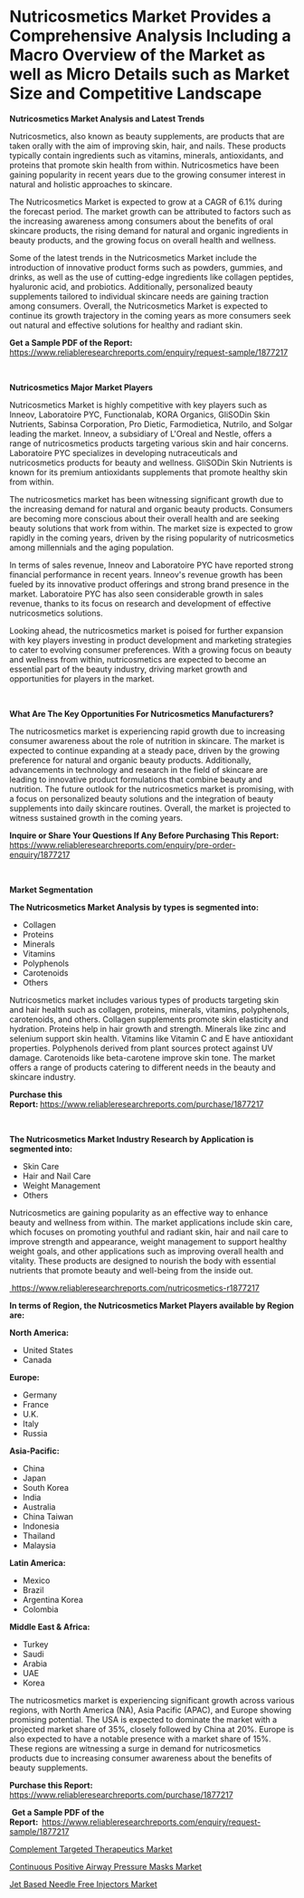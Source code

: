 <p><h1>Nutricosmetics Market Provides a Comprehensive Analysis Including a Macro Overview of the Market as well as Micro Details such as Market Size and Competitive Landscape</h1></p><p><strong>Nutricosmetics Market Analysis and Latest Trends</strong></p>
<p><p>Nutricosmetics, also known as beauty supplements, are products that are taken orally with the aim of improving skin, hair, and nails. These products typically contain ingredients such as vitamins, minerals, antioxidants, and proteins that promote skin health from within. Nutricosmetics have been gaining popularity in recent years due to the growing consumer interest in natural and holistic approaches to skincare.</p><p>The Nutricosmetics Market is expected to grow at a CAGR of 6.1% during the forecast period. The market growth can be attributed to factors such as the increasing awareness among consumers about the benefits of oral skincare products, the rising demand for natural and organic ingredients in beauty products, and the growing focus on overall health and wellness.</p><p>Some of the latest trends in the Nutricosmetics Market include the introduction of innovative product forms such as powders, gummies, and drinks, as well as the use of cutting-edge ingredients like collagen peptides, hyaluronic acid, and probiotics. Additionally, personalized beauty supplements tailored to individual skincare needs are gaining traction among consumers. Overall, the Nutricosmetics Market is expected to continue its growth trajectory in the coming years as more consumers seek out natural and effective solutions for healthy and radiant skin.</p></p>
<p><strong>Get a Sample PDF of the Report:&nbsp;</strong> <a href="https://www.reliableresearchreports.com/enquiry/request-sample/1877217">https://www.reliableresearchreports.com/enquiry/request-sample/1877217</a></p>
<p>&nbsp;</p>
<p><strong>Nutricosmetics Major Market Players</strong></p>
<p><p>Nutricosmetics Market is highly competitive with key players such as Inneov, Laboratoire PYC, Functionalab, KORA Organics, GliSODin Skin Nutrients, Sabinsa Corporation, Pro Dietic, Farmodietica, Nutrilo, and Solgar leading the market. Inneov, a subsidiary of L'Oreal and Nestle, offers a range of nutricosmetics products targeting various skin and hair concerns. Laboratoire PYC specializes in developing nutraceuticals and nutricosmetics products for beauty and wellness. GliSODin Skin Nutrients is known for its premium antioxidants supplements that promote healthy skin from within.</p><p>The nutricosmetics market has been witnessing significant growth due to the increasing demand for natural and organic beauty products. Consumers are becoming more conscious about their overall health and are seeking beauty solutions that work from within. The market size is expected to grow rapidly in the coming years, driven by the rising popularity of nutricosmetics among millennials and the aging population.</p><p>In terms of sales revenue, Inneov and Laboratoire PYC have reported strong financial performance in recent years. Inneov's revenue growth has been fueled by its innovative product offerings and strong brand presence in the market. Laboratoire PYC has also seen considerable growth in sales revenue, thanks to its focus on research and development of effective nutricosmetics solutions.</p><p>Looking ahead, the nutricosmetics market is poised for further expansion with key players investing in product development and marketing strategies to cater to evolving consumer preferences. With a growing focus on beauty and wellness from within, nutricosmetics are expected to become an essential part of the beauty industry, driving market growth and opportunities for players in the market.</p></p>
<p>&nbsp;</p>
<p><strong>What Are The Key Opportunities For Nutricosmetics Manufacturers?</strong></p>
<p><p>The nutricosmetics market is experiencing rapid growth due to increasing consumer awareness about the role of nutrition in skincare. The market is expected to continue expanding at a steady pace, driven by the growing preference for natural and organic beauty products. Additionally, advancements in technology and research in the field of skincare are leading to innovative product formulations that combine beauty and nutrition. The future outlook for the nutricosmetics market is promising, with a focus on personalized beauty solutions and the integration of beauty supplements into daily skincare routines. Overall, the market is projected to witness sustained growth in the coming years.</p></p>
<p><strong>Inquire or Share Your Questions If Any Before Purchasing This Report:</strong> <a href="https://www.reliableresearchreports.com/enquiry/pre-order-enquiry/1877217">https://www.reliableresearchreports.com/enquiry/pre-order-enquiry/1877217</a></p>
<p>&nbsp;</p>
<p><strong>Market Segmentation</strong></p>
<p><strong>The Nutricosmetics Market Analysis by types is segmented into:</strong></p>
<p><ul><li>Collagen</li><li>Proteins</li><li>Minerals</li><li>Vitamins</li><li>Polyphenols</li><li>Carotenoids</li><li>Others</li></ul></p>
<p><p>Nutricosmetics market includes various types of products targeting skin and hair health such as collagen, proteins, minerals, vitamins, polyphenols, carotenoids, and others. Collagen supplements promote skin elasticity and hydration. Proteins help in hair growth and strength. Minerals like zinc and selenium support skin health. Vitamins like Vitamin C and E have antioxidant properties. Polyphenols derived from plant sources protect against UV damage. Carotenoids like beta-carotene improve skin tone. The market offers a range of products catering to different needs in the beauty and skincare industry.</p></p>
<p><strong>Purchase this Report:&nbsp;</strong><a href="https://www.reliableresearchreports.com/purchase/1877217">https://www.reliableresearchreports.com/purchase/1877217</a></p>
<p>&nbsp;</p>
<p><strong>The Nutricosmetics Market Industry Research by Application is segmented into:</strong></p>
<p><ul><li>Skin Care</li><li>Hair and Nail Care</li><li>Weight Management</li><li>Others</li></ul></p>
<p><p>Nutricosmetics are gaining popularity as an effective way to enhance beauty and wellness from within. The market applications include skin care, which focuses on promoting youthful and radiant skin, hair and nail care to improve strength and appearance, weight management to support healthy weight goals, and other applications such as improving overall health and vitality. These products are designed to nourish the body with essential nutrients that promote beauty and well-being from the inside out.</p></p>
<p><a href="https://www.reliableresearchreports.com/nutricosmetics-r1877217">&nbsp;https://www.reliableresearchreports.com/nutricosmetics-r1877217</a></p>
<p><strong>In terms of Region, the Nutricosmetics Market Players available by Region are:</strong></p>
<p>
    <p> <strong> North America: </strong>
        <ul>
            <li>United States</li>
            <li>Canada</li>
        </ul>
        </p> 
    <p> <strong> Europe: </strong>
        <ul>
            <li>Germany</li>
            <li>France</li>
            <li>U.K.</li>
            <li>Italy</li>
            <li>Russia</li>
        </ul>
        </p> 
    <p> <strong> Asia-Pacific: </strong>
        <ul>
            <li>China</li>
            <li>Japan</li>
            <li>South Korea</li>
            <li>India</li>
            <li>Australia</li>
            <li>China Taiwan</li>
            <li>Indonesia</li>
            <li>Thailand</li>
            <li>Malaysia</li>
        </ul>
        </p> 
    <p> <strong> Latin America: </strong>
        <ul>
            <li>Mexico</li>
            <li>Brazil</li>
            <li>Argentina Korea</li>
            <li>Colombia</li>
        </ul>
        </p> 
    <p> <strong> Middle East & Africa: </strong>
        <ul>
            <li>Turkey</li>
            <li>Saudi</li>
            <li>Arabia</li>
            <li>UAE</li>
            <li>Korea</li>
        </ul>
    </p>
    </p>
<p><p>The nutricosmetics market is experiencing significant growth across various regions, with North America (NA), Asia Pacific (APAC), and Europe showing promising potential. The USA is expected to dominate the market with a projected market share of 35%, closely followed by China at 20%. Europe is also expected to have a notable presence with a market share of 15%. These regions are witnessing a surge in demand for nutricosmetics products due to increasing consumer awareness about the benefits of beauty supplements.</p></p>
<p><strong>Purchase this Report: </strong><a href="https://www.reliableresearchreports.com/purchase/1877217">https://www.reliableresearchreports.com/purchase/1877217</a></p>
<p>&nbsp;<strong>Get a Sample PDF of the Report:&nbsp;&nbsp;</strong><a href="https://www.reliableresearchreports.com/enquiry/request-sample/1877217">https://www.reliableresearchreports.com/enquiry/request-sample/1877217</a></p>
<p><strong></strong></p>
<p><p><a href="https://github.com/JennyferFeil2023/Market-Research-Report-List-1/blob/main/complement-targeted-therapeutics-market.md">Complement Targeted Therapeutics Market</a></p><p><a href="https://view.publitas.com/reportprime-1/continuous-positive-airway-pressure-masks-market-size-and-market-trends-complete-industry-overview-2024-to-2031/">Continuous Positive Airway Pressure Masks Market</a></p><p><a href="https://view.publitas.com/reportprime-1/analyzing-jet-based-needle-free-injectors-market-global-industry-perspective-and-forecast-2024-to-2031/">Jet Based Needle Free Injectors Market</a></p></p>